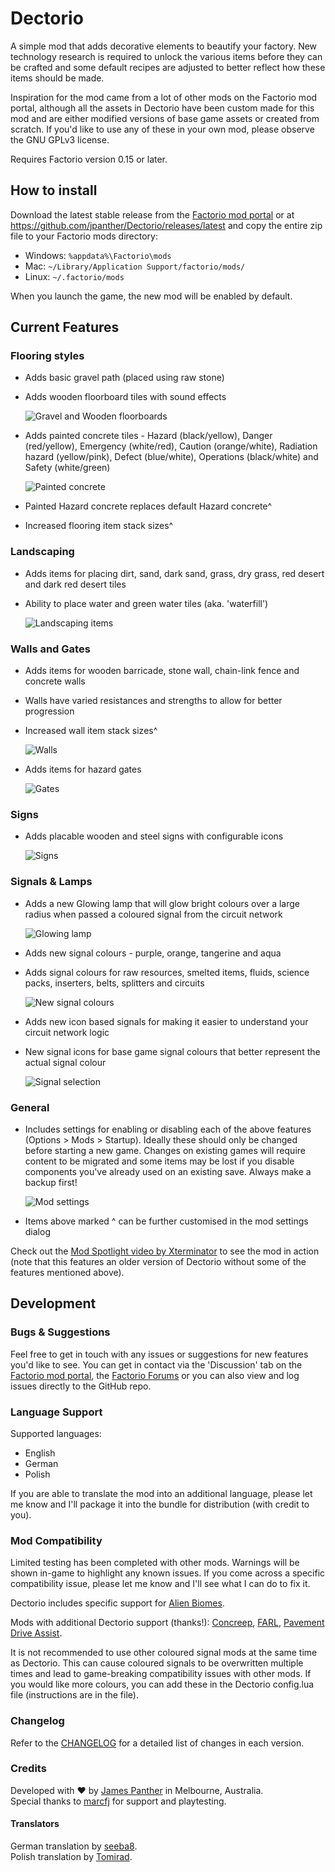 # Dectorio

A simple mod that adds decorative elements to beautify your factory. New technology research is required to unlock the various items before they can be crafted and some default recipes are adjusted to better reflect how these items should be made.

Inspiration for the mod came from a lot of other mods on the Factorio mod portal, although all the assets in Dectorio have been custom made for this mod and are either modified versions of base game assets or created from scratch. If you'd like to use any of these in your own mod, please observe the GNU GPLv3 license.

Requires Factorio version 0.15 or later.

## How to install

Download the latest stable release from the [Factorio mod portal](https://mods.factorio.com/mods/PantherX/Dectorio) or at <https://github.com/jpanther/Dectorio/releases/latest> and copy the entire zip file to your Factorio mods directory:

* Windows: `%appdata%\Factorio\mods`
* Mac: `~/Library/Application Support/factorio/mods/`
* Linux: `~/.factorio/mods`

When you launch the game, the new mod will be enabled by default.

## Current Features

### Flooring styles

* Adds basic gravel path (placed using raw stone)
* Adds wooden floorboard tiles with sound effects

  ![Gravel and Wooden floorboards](https://cl.ly/253y1V0W362e/gravelwood.png)

* Adds painted concrete tiles - Hazard (black/yellow), Danger (red/yellow), Emergency (white/red), Caution (orange/white), Radiation hazard (yellow/pink), Defect (blue/white), Operations (black/white) and Safety (white/green)

  ![Painted concrete](https://cl.ly/2D04401r202w/paintconcrete.png)

* Painted Hazard concrete replaces default Hazard concrete^
* Increased flooring item stack sizes^

### Landscaping

* Adds items for placing dirt, sand, dark sand, grass, dry grass, red desert and dark red desert tiles
* Ability to place water and green water tiles (aka. 'waterfill')

  ![Landscaping items](https://cl.ly/171X1J1s1D24/landscapeitems.png)

### Walls and Gates

* Adds items for wooden barricade, stone wall, chain-link fence and concrete walls
* Walls have varied resistances and strengths to allow for better progression
* Increased wall item stack sizes^

  ![Walls](https://cl.ly/0N0p3y0D3m2k/4walls.png)

* Adds items for hazard gates

  ![Gates](https://cl.ly/042x3E3P0A0o/hazgate.png)

### Signs

* Adds placable wooden and steel signs with configurable icons

  ![Signs](https://cl.ly/2K0Q3V2Q062y/signs.png)

### Signals & Lamps

* Adds a new Glowing lamp that will glow bright colours over a large radius when passed a coloured signal from the circuit network

  ![Glowing lamp](https://cl.ly/2i0b1F383D2a/glow.png)

* Adds new signal colours - purple, orange, tangerine and aqua
* Adds signal colours for raw resources, smelted items, fluids, science packs, inserters, belts, splitters and circuits

  ![New signal colours](https://cl.ly/2R04150O0P0m/signals.png)

* Adds new icon based signals for making it easier to understand your circuit network logic
* New signal icons for base game signal colours that better represent the actual signal colour

  ![Signal selection](https://cl.ly/443j3p1R1712/signal-icons.png)

### General

* Includes settings for enabling or disabling each of the above features (Options > Mods > Startup). Ideally these should only be changed before starting a new game. Changes on existing games will require content to be migrated and some items may be lost if you disable components you've already used on an existing save. Always make a backup first!

  ![Mod settings](https://cl.ly/0u3s0Y3G1A39/modsettings.png)

* Items above marked ^ can be further customised in the mod settings dialog

Check out the [Mod Spotlight video by Xterminator](https://www.youtube.com/watch?v=4OOs8o0dnug) to see the mod in action (note that this features an older version of Dectorio without some of the features mentioned above).

## Development

### Bugs & Suggestions

Feel free to get in touch with any issues or suggestions for new features you'd like to see. You can get in contact via the 'Discussion' tab on the [Factorio mod portal](https://mods.factorio.com/mods/PantherX/Dectorio/discussion), the [Factorio Forums](https://forums.factorio.com/memberlist.php?mode=viewprofile&u=28042) or you can also view and log issues directly to the GitHub repo.

### Language Support

Supported languages:
* English
* German
* Polish

If you are able to translate the mod into an additional language, please let me know and I'll package it into the bundle for distribution (with credit to you).

### Mod Compatibility

Limited testing has been completed with other mods. Warnings will be shown in-game to highlight any known issues. If you come across a specific compatibility issue, please let me know and I'll see what I can do to fix it.

Dectorio includes specific support for [Alien Biomes](https://mods.factorio.com/mods/Earendel/alien-biomes).

Mods with additional Dectorio support (thanks!): [Concreep](https://mods.factorio.com/mods/Mylon/Concreep), [FARL](https://mods.factorio.com/mods/Choumiko/FARL), [Pavement Drive Assist](https://mods.factorio.com/mods/Arcitos/PavementDriveAssist).

It is not recommended to use other coloured signal mods at the same time as Dectorio. This can cause coloured signals to be overwritten multiple times and lead to game-breaking compatibility issues with other mods. If you would like more colours, you can add these in the Dectorio config.lua file (instructions are in the file).

### Changelog

Refer to the [CHANGELOG](CHANGELOG.md) for a detailed list of changes in each version.

### Credits

Developed with ❤ by [James Panther](https://github.com/jpanther) in Melbourne, Australia.  
Special thanks to [marcfj](https://github.com/marcfj) for support and playtesting.

#### Translators

German translation by [seeba8](https://github.com/seeba8).  
Polish translation by [Tomirad](https://github.com/Tomirad).